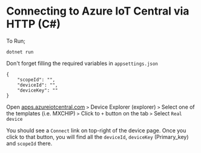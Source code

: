 # Connecting to Azure IoT Central via HTTP (C#)

To Run;
```
dotnet run 
```

Don't forget filling the required variables in `appsettings.json`
```
{
    "scopeId": "",
    "deviceId": "",
    "deviceKey": ""
}
```

Open [apps.azureiotcentral.com](apps.azureiotcentral.com) `>` Device Explorer (explorer)
`>` Select one of the templates (i.e. MXCHIP) `>` Click to `+` button on the tab `>`
Select `Real device`

You should see a `Connect` link on top-right of the device page. Once you click
to that button, you will find all the `deviceId`, `deviceKey` (Primary_key) and
`scopeId` there.